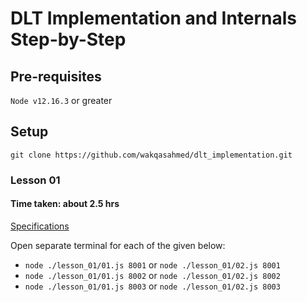 # DLT Implementation and Internals Step-by-Step

## Pre-requisites

`Node v12.16.3` or greater

## Setup

`git clone https://github.com/wakqasahmed/dlt_implementation.git`

### Lesson 01 
#### Time taken: about 2.5 hrs

[Specifications](./lesson_01/README.md)

Open separate terminal for each of the given below:
* `node ./lesson_01/01.js 8001` or `node ./lesson_01/02.js 8001`
* `node ./lesson_01/01.js 8002` or `node ./lesson_01/02.js 8002`
* `node ./lesson_01/01.js 8003` or `node ./lesson_01/02.js 8003`